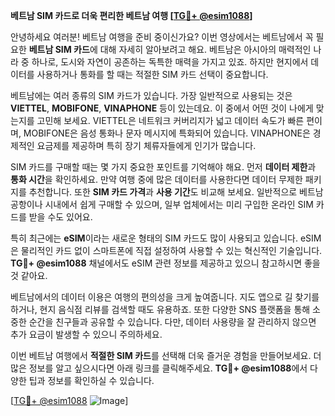 **베트남 SIM 카드로 더욱 편리한 베트남 여행 [[TG💪+ @esim1088](https://t.me/s/esim1088)]**

안녕하세요 여러분! 베트남 여행을 준비 중이신가요? 이번 영상에서는 베트남에서 꼭 필요한 **베트남 SIM 카드**에 대해 자세히 알아보려고 해요. 베트남은 아시아의 매력적인 나라 중 하나로, 도시와 자연이 공존하는 독특한 매력을 가지고 있죠. 하지만 현지에서 데이터를 사용하거나 통화를 할 때는 적절한 SIM 카드 선택이 중요합니다.

베트남에는 여러 종류의 SIM 카드가 있습니다. 가장 일반적으로 사용되는 것은 **VIETTEL**, **MOBIFONE**, **VINAPHONE** 등이 있는데요. 이 중에서 어떤 것이 나에게 맞는지를 고민해 보세요. VIETTEL은 네트워크 커버리지가 넓고 데이터 속도가 빠른 편이며, MOBIFONE은 음성 통화나 문자 메시지에 특화되어 있습니다. VINAPHONE은 경제적인 요금제를 제공하며 특히 장기 체류자들에게 인기가 많습니다.

SIM 카드를 구매할 때는 몇 가지 중요한 포인트를 기억해야 해요. 먼저 **데이터 제한**과 **통화 시간**을 확인하세요. 만약 여행 중에 많은 데이터를 사용한다면 데이터 무제한 패키지를 추천합니다. 또한 **SIM 카드 가격**과 **사용 기간**도 비교해 보세요. 일반적으로 베트남 공항이나 시내에서 쉽게 구매할 수 있으며, 일부 업체에서는 미리 구입한 온라인 SIM 카드를 받을 수도 있어요.

특히 최근에는 **eSIM**이라는 새로운 형태의 SIM 카드도 많이 사용되고 있습니다. eSIM은 물리적인 카드 없이 스마트폰에 직접 설정하여 사용할 수 있는 혁신적인 기술입니다. **TG💪+ @esim1088** 채널에서도 eSIM 관련 정보를 제공하고 있으니 참고하시면 좋을 것 같아요.

베트남에서의 데이터 이용은 여행의 편의성을 크게 높여줍니다. 지도 앱으로 길 찾기를 하거나, 현지 음식점 리뷰를 검색할 때도 유용하죠. 또한 다양한 SNS 플랫폼을 통해 소중한 순간을 친구들과 공유할 수 있습니다. 다만, 데이터 사용량을 잘 관리하지 않으면 추가 요금이 발생할 수 있으니 주의하세요.

이번 베트남 여행에서 **적절한 SIM 카드**를 선택해 더욱 즐거운 경험을 만들어보세요. 더 많은 정보를 알고 싶으시다면 아래 링크를 클릭해주세요. **TG💪+ @esim1088**에서 다양한 팁과 정보를 확인하실 수 있습니다.

[[TG💪+ @esim1088](https://t.me/s/esim1088) ![Image](https://i.postimg.cc/Y0z9fWf4/image.png)]